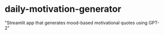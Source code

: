 # daily-motivation-generator
 "Streamlit app that generates mood-based motivational quotes using GPT-2"
